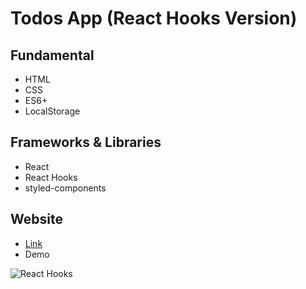 # Todos App (React Hooks Version)

## Fundamental

- HTML
- CSS
- ES6+
- LocalStorage

## Frameworks & Libraries

- React
- React Hooks
- styled-components

## Website

- [Link](https://todos-app-react-hooks.netlify.app/)
- Demo

![React Hooks](https://i.imgur.com/ND42RNK.gif)
